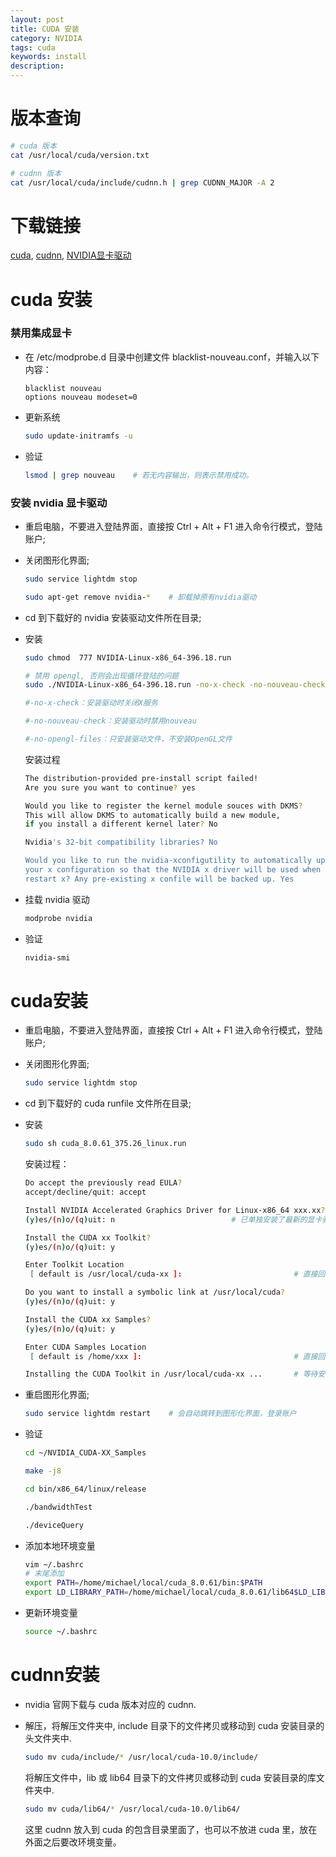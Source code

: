 ```yaml
---
layout: post
title: CUDA 安装
category: NVIDIA
tags: cuda
keywords: install
description:
---
```


# 版本查询

```bash
# cuda 版本
cat /usr/local/cuda/version.txt

# cudnn 版本
cat /usr/local/cuda/include/cudnn.h | grep CUDNN_MAJOR -A 2
```

# 下载链接

[cuda](https://developer.nvidia.com/cuda-zone), [cudnn](https://developer.nvidia.com/cudnn), [NVIDIA显卡驱动](https://www.nvidia.cn/Download/index.aspx?lang=cn)

# cuda 安装

### 禁用集成显卡

- 在 /etc/modprobe.d 目录中创建文件 blacklist-nouveau.conf，并输入以下内容：

    ```
    blacklist nouveau
    options nouveau modeset=0
    ```

- 更新系统

    ```bash
    sudo update-initramfs -u
    ```

- 验证

    ```bash
    lsmod | grep nouveau    # 若无内容输出，则表示禁用成功。
    ```

### 安装 nvidia 显卡驱动

- 重启电脑，不要进入登陆界面，直接按 Ctrl + Alt + F1 进入命令行模式，登陆账户;

- 关闭图形化界面;

    ```bash
    sudo service lightdm stop

    sudo apt-get remove nvidia-*    # 卸载掉原有nvidia驱动
    ```

- cd 到下载好的 nvidia 安装驱动文件所在目录;

- 安装

    ```bash
    sudo chmod  777 NVIDIA-Linux-x86_64-396.18.run

    # 禁用 opengl, 否则会出现循环登陆的问题
    sudo ./NVIDIA-Linux-x86_64-396.18.run -no-x-check -no-nouveau-check -no-opengl-files

    #-no-x-check：安装驱动时关闭X服务

    #-no-nouveau-check：安装驱动时禁用nouveau

    #-no-opengl-files：只安装驱动文件，不安装OpenGL文件

    ```

    安装过程

    ```bash
    The distribution-provided pre-install script failed! 
    Are you sure you want to continue? yes

    Would you like to register the kernel module souces with DKMS? 
    This will allow DKMS to automatically build a new module, 
    if you install a different kernel later? No

    Nvidia's 32-bit compatibility libraries? No 
    
    Would you like to run the nvidia-xconfigutility to automatically update 
    your x configuration so that the NVIDIA x driver will be used when you 
    restart x? Any pre-existing x confile will be backed up. Yes
    ```

- 挂载 nvidia 驱动

    ```bash
    modprobe nvidia
    ```

- 验证

    ```bash
    nvidia-smi
    ```

# cuda安装

- 重启电脑，不要进入登陆界面，直接按 Ctrl + Alt + F1 进入命令行模式，登陆账户;

- 关闭图形化界面;

    ```bash
    sudo service lightdm stop
    ```

- cd 到下载好的 cuda runfile 文件所在目录;

- 安装

    ```bash
    sudo sh cuda_8.0.61_375.26_linux.run
    ```

    安装过程：

    ```bash
    Do accept the previously read EULA?
    accept/decline/quit: accept

    Install NVIDIA Accelerated Graphics Driver for Linux-x86_64 xxx.xx?
    (y)es/(n)o/(q)uit: n                          # 已单独安装了最新的显卡驱动

    Install the CUDA xx Toolkit?
    (y)es/(n)o/(q)uit: y

    Enter Toolkit Location
     [ default is /usr/local/cuda-xx ]:                         # 直接回车
    
    Do you want to install a symbolic link at /usr/local/cuda?
    (y)es/(n)o/(q)uit: y

    Install the CUDA xx Samples?
    (y)es/(n)o/(q)uit: y

    Enter CUDA Samples Location
     [ default is /home/xxx ]:                                  # 直接回车

    Installing the CUDA Toolkit in /usr/local/cuda-xx ...       # 等待安装完成
    ```

- 重启图形化界面;

    ```bash
    sudo service lightdm restart    # 会自动跳转到图形化界面，登录账户
    ```

- 验证

    ```bash
    cd ~/NVIDIA_CUDA-XX_Samples

    make -j8

    cd bin/x86_64/linux/release

    ./bandwidthTest

    ./deviceQuery
    ```

- 添加本地环境变量

    ```bash
    vim ~/.bashrc
    # 末尾添加
    export PATH=/home/michael/local/cuda_8.0.61/bin:$PATH
    export LD_LIBRARY_PATH=/home/michael/local/cuda_8.0.61/lib64$LD_LIBRARY_PATH
    ```

- 更新环境变量

    ```bash
    source ~/.bashrc
    ```

# cudnn安装

- nvidia 官网下载与 cuda 版本对应的 cudnn.

- 解压，将解压文件夹中, include 目录下的文件拷贝或移动到 cuda 安装目录的头文件夹中.

    ```bash
    sudo mv cuda/include/* /usr/local/cuda-10.0/include/
    ```

    将解压文件中，lib 或 lib64 目录下的文件拷贝或移动到 cuda 安装目录的库文件夹中.

    ```bash
    sudo mv cuda/lib64/* /usr/local/cuda-10.0/lib64/
    ```

    这里 cudnn 放入到 cuda 的包含目录里面了，也可以不放进 cuda 里，放在外面之后要改环境变量。